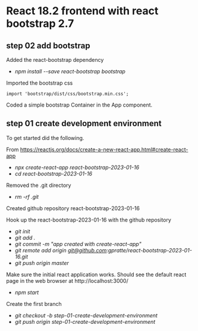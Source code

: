 # React 18.2 frontend with react bootstrap 2.7

## step 02 add bootstrap
Added the react-bootstrap dependency
* _npm install --save react-bootstrap bootstrap_

Imported the bootstrap css

    import 'bootstrap/dist/css/bootstrap.min.css';

Coded a simple bootstrap Container in the App component.

## step 01 create development environment
To get started did the following.

From https://reactjs.org/docs/create-a-new-react-app.html#create-react-app
* _npx create-react-app react-bootstrap-2023-01-16_
* _cd react-bootstrap-2023-01-16_

Removed the .git directory
* _rm -rf .git_

Created github repository react-bootstrap-2023-01-16

Hook up the react-bootstrap-2023-01-16 with the github repository
* _git init_
* _git add ._
* _git commit -m "app created with create-react-app"_
* _git remote add origin git@github.com:gpratte/react-bootstrap-2023-01-16.git_
* _git push origin master_

Make sure the initial react application works. Should see the default react page in the web browser at http://localhost:3000/
* _npm start_

Create the first branch
* _git checkout -b step-01-create-development-environment_
* _git push origin step-01-create-development-environment_


